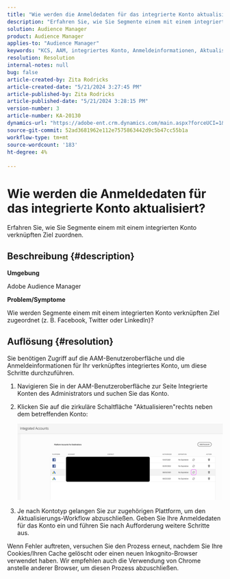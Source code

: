 ```yaml
---
title: "Wie werden die Anmeldedaten für das integrierte Konto aktualisiert?"
description: "Erfahren Sie, wie Sie Segmente einem mit einem integrierten Konto verknüpften Ziel zuordnen."
solution: Audience Manager
product: Audience Manager
applies-to: "Audience Manager"
keywords: "KCS, AAM, integriertes Konto, Anmeldeinformationen, Aktualisieren, Ziele, twitter, facebook, LinkedIn"
resolution: Resolution
internal-notes: null
bug: false
article-created-by: Zita Rodricks
article-created-date: "5/21/2024 3:27:45 PM"
article-published-by: Zita Rodricks
article-published-date: "5/21/2024 3:28:15 PM"
version-number: 3
article-number: KA-20130
dynamics-url: "https://adobe-ent.crm.dynamics.com/main.aspx?forceUCI=1&pagetype=entityrecord&etn=knowledgearticle&id=f6fcb5aa-8617-ef11-9f89-6045bd06eea5"
source-git-commit: 52ad3681962e112e7575863442d9c5b47cc55b1a
workflow-type: tm+mt
source-wordcount: '183'
ht-degree: 4%

---
```


# Wie werden die Anmeldedaten für das integrierte Konto aktualisiert?


Erfahren Sie, wie Sie Segmente einem mit einem integrierten Konto verknüpften Ziel zuordnen.

## Beschreibung {#description}


<b>Umgebung</b>

Adobe Audience Manager

<b>Problem/Symptome</b>

Wie werden Segmente einem mit einem integrierten Konto verknüpften Ziel zugeordnet (z. B. Facebook, Twitter oder LinkedIn)?


## Auflösung {#resolution}


Sie benötigen Zugriff auf die AAM-Benutzeroberfläche und die Anmeldeinformationen für Ihr verknüpftes integriertes Konto, um diese Schritte durchzuführen.

1. Navigieren Sie in der AAM-Benutzeroberfläche zur Seite Integrierte Konten des Administrators und suchen Sie das Konto.
2. Klicken Sie auf die zirkuläre Schaltfläche &quot;Aktualisieren&quot;rechts neben dem betreffenden Konto:



   ![](assets/6e040206-7307-ed11-82e4-00224809a9e0.png)


3. Je nach Kontotyp gelangen Sie zur zugehörigen Plattform, um den Aktualisierungs-Workflow abzuschließen. Geben Sie Ihre Anmeldedaten für das Konto ein und führen Sie nach Aufforderung weitere Schritte aus.


Wenn Fehler auftreten, versuchen Sie den Prozess erneut, nachdem Sie Ihre Cookies/Ihren Cache gelöscht oder einen neuen Inkognito-Browser verwendet haben. Wir empfehlen auch die Verwendung von Chrome anstelle anderer Browser, um diesen Prozess abzuschließen.
